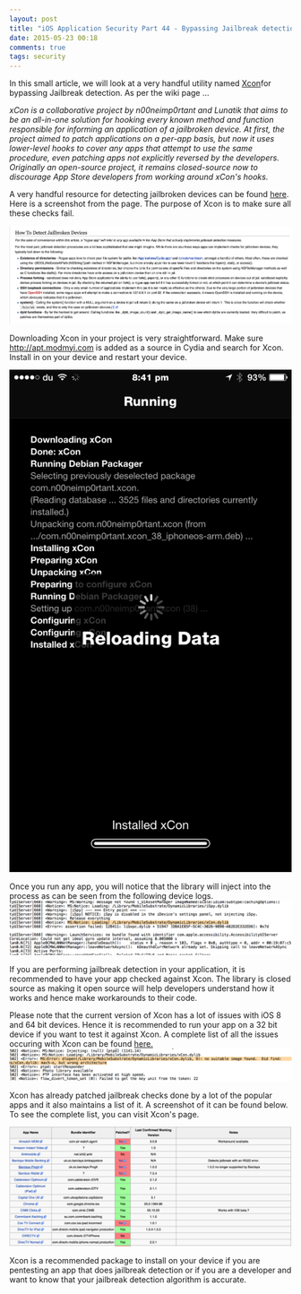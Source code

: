 ```yaml
---
layout: post
title: "iOS Application Security Part 44 - Bypassing Jailbreak detection using Xcon"
date: 2015-05-23 00:18
comments: true
tags: security
---
```


In this small article, we will look at a very handful utility named [Xcon](https://www.theiphonewiki.com/wiki/XCon)for bypassing Jailbreak detection. As per the wiki page ...

_xCon is a collaborative project by n00neimp0rtant and Lunatik that aims to be an all-in-one solution for hooking every known method and function responsible for informing an application of a jailbroken device. At first, the project aimed to patch applications on a per-app basis, but now it uses lower-level hooks to cover any apps that attempt to use the same procedure, even patching apps not explicitly reversed by the developers. Originally an open-source project, it remains closed-source now to discourage App Store developers from working around xCon's hooks._

A very handful resource for detecting jailbroken devices can be found [here](https://www.theiphonewiki.com/wiki/Bypassing_Jailbreak_Detection). Here is a screenshot from the page. The purpose of Xcon is to make sure all these checks fail.

<!--more-->

![1](/images/posts/ios44/1.png)

Downloading Xcon in your project is very straightforward. Make sure http://apt.modmyi.com is added as a source in Cydia and search for Xcon. Install in on your device and restart your device.

![X](/images/posts/ios44/x.PNG)

Once you run any app, you will notice that the library will inject into the process as can be seen from the following device logs. ![2](/images/posts/ios44/2.png)

If you are performing jailbreak detection in your application, it is recommended to have your app checked against Xcon. The library is closed source as making it open source will help developers understand how it works and hence make workarounds to their code.

Please note that the current version of Xcon has a lot of issues with iOS 8 and 64 bit devices. Hence it is recommended to run your app on a 32 bit device if you want to test it against Xcon. A complete list of all the issues occuring with Xcon can be found [here.](https://github.com/n00neimp0rtant/xCon-Issues)![5](/images/posts/ios44/5.png)

Xcon has already patched jailbreak checks done by a lot of the popular apps and it also maintains a list of it. A screenshot of it can be found below. To see the complete list, you can visit Xcon's page.

![4](/images/posts/ios44/4.png)

Xcon is a recommended package to install on your device if you are pentesting an app that does jailbreak detection or if you are a developer and want to know that your jailbreak detection algorithm is accurate.